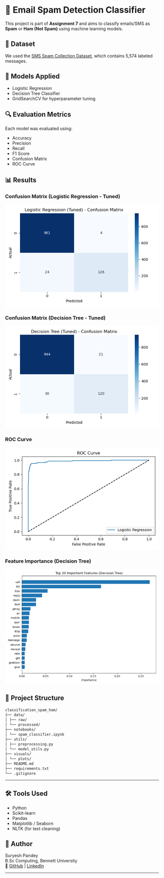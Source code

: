# 📧 Email Spam Detection Classifier

This project is part of **Assignment 7** and aims to classify emails/SMS as **Spam** or **Ham (Not Spam)** using machine learning models.

## 📁 Dataset
We used the [SMS Spam Collection Dataset](https://www.kaggle.com/datasets/uciml/sms-spam-collection-dataset), which contains 5,574 labeled messages.

## 🧠 Models Applied
- Logistic Regression
- Decision Tree Classifier
- GridSearchCV for hyperparameter tuning

## 🔍 Evaluation Metrics
Each model was evaluated using:
- Accuracy
- Precision
- Recall
- F1 Score
- Confusion Matrix
- ROC Curve

## 📊 Results

### Confusion Matrix (Logistic Regression - Tuned)
![Logistic Confusion](visuals/plots/confusion_logistic.png)

### Confusion Matrix (Decision Tree - Tuned)
![Decision Tree Confusion](visuals/plots/confusion_dt.png)

### ROC Curve
![ROC Curve](visuals/plots/roc_curve.png)

### Feature Importance (Decision Tree)
![Feature Importance](visuals/plots/feature_importance.png)

## 📌 Project Structure

```
classification_spam_ham/
├── data/
│ ├── raw/
│ └── processed/
├── notebooks/
│ └── spam_classifier.ipynb
├── utils/
│ ├── preprocessing.py
│ └── model_utils.py
├── visuals/
│ └── plots/
├── README.md
├── requirements.txt
└── .gitignore
```
---

## 🛠️ Tools Used
- Python
- Scikit-learn
- Pandas
- Matplotlib / Seaborn
- NLTK (for text cleaning)

## 👤 Author
Suryesh Pandey  
B.Sc Computing, Bennett University  
🔗 [GitHub](https://github.com/SuryeshPandey) | [LinkedIn](https://linkedin.com/in/suryesh-pandey-61b7a2291)

---

